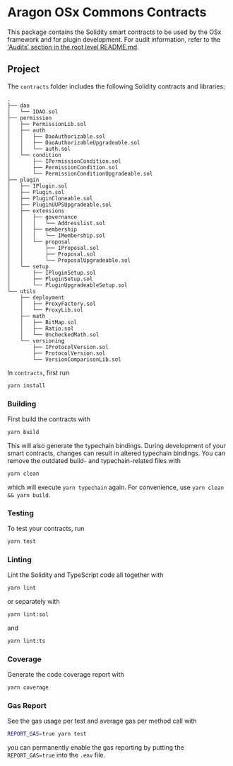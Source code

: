 # Aragon OSx Commons Contracts

This package contains the Solidity smart contracts to be used by the OSx framework and for plugin development.
For audit information, refer to the ['Audits' section in the root level README.md](../README.md#audits).

## Project

The `contracts` folder includes the following Solidity contracts and libraries:

```
.
├── dao
│   └── IDAO.sol
├── permission
│   ├── PermissionLib.sol
│   ├── auth
│   │   ├── DaoAuthorizable.sol
│   │   ├── DaoAuthorizableUpgradeable.sol
│   │   └── auth.sol
│   └── condition
│       ├── IPermissionCondition.sol
│       ├── PermissionCondition.sol
│       └── PermissionConditionUpgradeable.sol
├── plugin
│   ├── IPlugin.sol
│   ├── Plugin.sol
│   ├── PluginCloneable.sol
│   ├── PluginUUPSUpgradeable.sol
│   ├── extensions
│   │   ├── governance
│   │   │   └── Addresslist.sol
│   │   ├── membership
│   │   │   └── IMembership.sol
│   │   └── proposal
│   │       ├── IProposal.sol
│   │       ├── Proposal.sol
│   │       └── ProposalUpgradeable.sol
│   └── setup
│       ├── IPluginSetup.sol
│       ├── PluginSetup.sol
│       └── PluginUpgradeableSetup.sol
└── utils
    ├── deployment
    │   ├── ProxyFactory.sol
    │   └── ProxyLib.sol
    ├── math
    │   ├── BitMap.sol
    │   ├── Ratio.sol
    │   └── UncheckedMath.sol
    └── versioning
        ├── IProtocolVersion.sol
        ├── ProtocolVersion.sol
        └── VersionComparisonLib.sol
```

In `contracts`, first run

```sh
yarn install
```

### Building

First build the contracts with

```sh
yarn build
```

This will also generate the typechain bindings. During development of your smart contracts, changes can result
in altered typechain bindings. You can remove the outdated build- and typechain-related files with

```sh
yarn clean
```

which will execute `yarn typechain` again. For convenience, use `yarn clean && yarn build`.

### Testing

To test your contracts, run

```sh
yarn test
```

### Linting

Lint the Solidity and TypeScript code all together with

```sh
yarn lint
```

or separately with

```sh
yarn lint:sol
```

and

```sh
yarn lint:ts
```

### Coverage

Generate the code coverage report with

```sh
yarn coverage
```

### Gas Report

See the gas usage per test and average gas per method call with

```sh
REPORT_GAS=true yarn test
```

you can permanently enable the gas reporting by putting the `REPORT_GAS=true` into the `.env` file.
